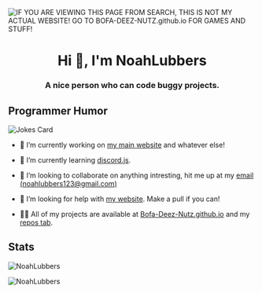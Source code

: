<img alt="IF YOU ARE VIEWING THIS PAGE FROM SEARCH, THIS IS NOT MY ACTUAL WEBSITE! GO TO BOFA-DEEZ-NUTZ.github.io FOR GAMES AND STUFF!" src="https://readme-typing-svg.herokuapp.com?vCenter=true&lines=Hello!+I+am+NoahLubbers!;HTML+Coder;JavaScript+Game+maker;It+is+for+the+funnys">
<h1 align="center">Hi 👋, I'm NoahLubbers</h1>
<h3 align="center">A nice person who can code buggy projects.</h3>
<h2>Programmer Humor</h2>
<img src="https://readme-jokes.vercel.app/api" alt="Jokes Card" />

- 🔭 I’m currently working on [my main website](https://github.com/NoahLubbers/NoahLubbers.github.i) and whatever else!

- 🌱 I’m currently learning [discord.js](https://discord.js.org).

- 👯 I’m looking to collaborate on anything intresting, hit me up at my [email (noahlubbers123@gmail.com)](Gmail.com)

- 🤝 I’m looking for help with [my website](https://github.com/NoahLubbers/NoahLubbers.github.i/). Make a pull if you can!

- 👨‍💻 All of my projects are available at [Bofa-Deez-Nutz.github.io](https://BOFA-DEEZ-NUTZ.github.io/) and my [repos tab](https://github.com/NoahLubbers?tab=repositories).

<h2 align="left">Stats</h2>

<p><img  src="https://github-readme-stats.vercel.app/api/top-langs?username=NoahLubbers&show_icons=true&theme=dark&locale=en&langs_count=10&layout=compact" alt="NoahLubbers" /></p>
<p><img src="https://github-readme-streak-stats.herokuapp.com/?user=NoahLubbers&theme=dark" alt="NoahLubbers" /></p><br>
  </html>
